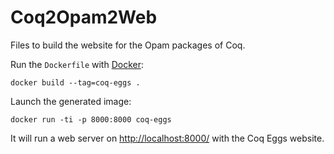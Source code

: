 # Coq2Opam2Web

Files to build the website for the Opam packages of Coq.

Run the `Dockerfile` with [Docker](http://www.docker.com/):

    docker build --tag=coq-eggs .

Launch the generated image:

    docker run -ti -p 8000:8000 coq-eggs

It will run a web server on [http://localhost:8000/](http://localhost:8000/) with the Coq Eggs website.
